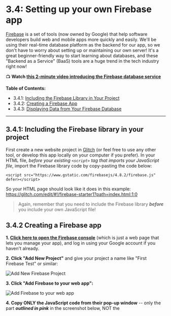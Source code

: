 # 3.4: Setting up your own Firebase app

[Firebase](https://firebase.google.com/) is a set of tools (now owned by Google) that help software developers build web and mobile apps more quickly and easily. We'll be using their real-time database platform as the backend for our app, so we don't have to worry about setting up or maintaining our own server! It's a great beginner-friendly way to start learning about databases, and these "Backend as a Service" (BaaS) tools are a huge trend in the tech industry right now!

:tv: **Watch [this 2-minute video introducing the Firebase database service](https://youtube.com/watch?v=U5aeM5dvUpA)**

**Table of Contents:**  
  - 3.4.1: [Including the Firebase Library in Your Project](#321-including-the-firebase-library-in-your-project)
  - 3.4.2: [Creating a Firebase App](#322-creating-a-firebase-app)
  - 3.4.3: [Displaying Data from Your Firebase Database](#323-displaying-data-from-your-firebase-database)

<hr/>

## 3.4.1: Including the Firebase library in your project

First create a new website project in [Glitch](https://glitch.com/) (or feel free to use any other tool, or develop this app locally on your computer if you prefer).
In your HTML file, *before your existing `<script>` tag that imports your JavaScript file*, import the Firebase library code by copy-pasting the code below:
```
<script src="https://www.gstatic.com/firebasejs/4.8.2/firebase.js" defer></script>
```
So your HTML page should look like it does in this example: 
https://glitch.com/edit/#!/firebase-starter1?path=index.html:1:0

  > Again, remember that you need to include the Firebase library ***before*** you include your own JavaScript file!


## 3.4.2 Creating a Firebase app

**1. [Click here to open the Firebase console](https://console.firebase.google.com/)** (which is just a web page that lets you manage your app), and log in using your Google account if you haven't already.
 
**2. Click "Add New Project"** and give your project a name like "First Firebase Test" or similar:

  ![Add New Firebase Project](https://raw.githubusercontent.com/LearnTeachCode/intro-javascript-class/master/week-3/img/addproject.png)
 
**3. Click "Add Firebase to your web app":**
  
  ![Add Firebase to your web app](https://raw.githubusercontent.com/LearnTeachCode/intro-javascript-class/master/week-3/img/add-firebase-to-web-app.png)
 
**4. Copy ONLY the JavaScript code from their pop-up window** -- only the part ***outlined in pink*** in the screenshot below, NOT the <script> tags. Then paste that code into your JavaScript file:

  ![Copy Firebase initialization code](https://raw.githubusercontent.com/LearnTeachCode/intro-javascript-class/master/week-3/img/addfirebase.png)

So your JavaScript file should now look very similar to this:
https://glitch.com/edit/#!/firebase-starter1?path=script.js:12:31

  > **Don't copy-paste my code from the Glitch project above!** You need to use your own database name, API key, etc for your Firebase app, *not mine!*

**5. In the Firebase console, navigate to the "Database" page and then to the "Rules" tab.**

  > Shortcut: [Click on this link](https://console.firebase.google.com/project/_/database/rules) and then choose your project to get to the page quickly!

Then double-click the code where it says `"auth !== null"` and type to replace it with ```true``` so that the code says `".read": true, ".write": true` for the rules.

Note: **Don't** use quote marks around `true`! So it should look like this:

![database rules](https://raw.githubusercontent.com/LearnTeachCode/intro-javascript-class/master/week-3/img/rules.png)

**6. Click the Publish button right above the rules to save your changes.** You should now see a warning like in the image below, saying that your security rules are defined as public and anyone can read or write to your database:

![database rules warning](https://raw.githubusercontent.com/LearnTeachCode/intro-javascript-class/master/week-3/img/rulewarning.png)

That's exactly what we want right now; while we're testing this first version of our app, we want it to work without requiring users to sign in first. Later on you can change the rules to add security as needed, once you’re ready to share your app with the world.

:trophy: **Congrats, you now have a Firebase app!** :) To recap, your project should look similar to this:  
https://glitch.com/edit/#!/firebase-starter1 


## 3.4.3: Displaying data from your Firebase database

Now let's make sure your Firebase app is working! 

### Add sample data using the Firebase console

**1. In the Firebase Console (the website you logged into earlier), click "Develop" on the left menu, then "Database", and then to the "Data" tab.**

  > **Shortcut:** [Click on this link](https://console.firebase.google.com/project/_/database/data) and then choose your project.

**2. Hover your mouse over the name of your database (in my example below, it’s called `fir-test-c7763`) and then click on the plus sign that appears:**

![hover data](https://raw.githubusercontent.com/LearnTeachCode/intro-javascript-class/master/week-3/img/hoverrule.png)

**3. In the two text boxes that pop up, type "greeting" for the name and "Hi from Firebase!" for the value.**

Then click the blue **"Add"** button when you're ready to save your new data:

![add data](https://raw.githubusercontent.com/LearnTeachCode/intro-javascript-class/master/week-3/img/adddata.png)

Done! :) Onto the next part:
 
### Test displaying the data on your web page

**1. In your HTML file, create an HTML element like a paragraph, and give it an id of `"firebase-greeting"`.**

**2. Then in your JavaScript file, create an object named `firebaseGreetElem` that represents the paragraph you just created above.**

  > Remember, the `document.getElementId()` function is how we take an HTML element and convert it into a JavaScript object!

**3. Create another JavaScript object called `dbGreetingRef`.** This object will be our reference to the location in our database with the path of `"greeting"`. Use this code below:

```javascript
// Create a database reference object for the location in our database with the path "greeting"
let dbGreetingRef = firebase.database().ref("greeting");
```

  > Be sure to review [section 3.1.3 on Firebase database reference objects](https://github.com/LearnTeachCode/intro-javascript-class/blob/master/week-3/3-1-firebase-functions.md#313-firebase-database-reference-objects-and-the-ref-function)!

**4. Next, we'll use another built-in Firebase function to create an event listener.** We always need to use events to access data from our Firebase database. See [section 3.1.4: Reading data with Firebase event listeners](https://github.com/LearnTeachCode/intro-javascript-class/blob/master/week-3/3-1-firebase-functions.md#314-reading-data-with-firebase-event-listeners) to review!

```javascript
// Set up the Firebase event listener on our database reference object
// Any time the "value" event is triggered (when the page loads or when the data changes),
// then our code will run the function named displayFirebaseGreeting
dbGreetingRef.on("value", displayFirebaseGreeting);

// Define the function named displayFirebaseGreeting,
function displayFirebaseGreeting(dataSnapshot) {
  firebaseGreetElem.textContent = dataSnapshot.val();
}
```

**5. After that, define the `displayFirebaseGreeting` function.** It takes a special `dataSnapshot` object as input, then uses the Firebase `val()` function to extract the value of our actual data, and finally displays it on our web page by setting the `textContent` property of our paragraph to equal the value of our data.

```javascript
// Define the function named displayFirebaseGreeting,
function displayFirebaseGreeting(dataSnapshot) {
  firebaseGreetElem.textContent = dataSnapshot.val();
}
```

  > Lots of new concepts here! The topics above are also covered in [section 3.1.4: Reading data with Firebase event listeners](https://github.com/LearnTeachCode/intro-javascript-class/blob/master/week-3/3-1-firebase-functions.md#314-reading-data-with-firebase-event-listeners), so be sure to read those notes.

**6. Now let's test our new app!**

Open up your web page, and you should now see your message "Hi from Firebase!" appear on the page! :)

**7. While the web page is open in your web browser -- leave it open, no need to refresh the page! -- open another tab and change the message in your Firebase console.**

To get back to editing the data in your Firebase console, you can click "Develop" on the left menu of the Firebase console website, then click "Database", and then go to the "Data" tab.

  > **Shortcut:** [Click on this link](https://console.firebase.google.com/project/_/database/data) and then choose your project.

Click on your `"Hi from Firebase!"` message, and type in the box to change the value to something else like `"I changed this data in Firebase!"` Then press the **Enter key** to save your changes:

![change data](https://raw.githubusercontent.com/LearnTeachCode/intro-javascript-class/master/week-3/img/changeddata.png)

Now look at your web page again. If it worked, you'll see the data change *in real time*, instantly, without ever refreshing the web page! Cool, right?

